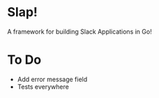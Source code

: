 # Slap!

A framework for building Slack Applications in Go!

# To Do

- Add error message field
- Tests everywhere
